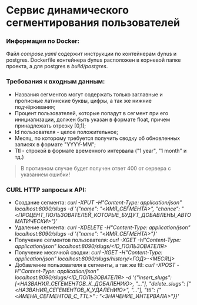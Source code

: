 # Сервис динамического сегментирования пользователей
### Информация по Docker:
Файл *compose.yaml* содержит инструкции по контейнерам dynus и postgres. Dockerfile контейнера dynus расположен в корневой папке проекта, а для postgres в *build/postgres*.   

### Требования к входным данным:
- Названия сегментов могут содержать только заглавные и прописные латинские буквы, цифры, а так же нижние подчёркивания;
- Процент пользователей, которые попадут в сегмент при его инициализации, должен быть указан в формате float, причем принадлежать отрезку [0,1];
- Id пользователя - целое положительное;
- Месяц, по которому требуется получить сводку об обновленных записях в формате "YYYY-MM";
- Ttl - строкой в формате временного интервала ("1 year", "1 month" и тд.)
> В противном случае будет получен ответ 400 от сервера с указанием ошибки!

### CURL HTTP запросы к API:
- Создание сегмента:
*curl -XPUT -H"Content-Type: application/json" localhost:8090/slugs \-d '{"name": "<ИМЯ_СЕГМЕНТА>", "chance": "<ПРОЦЕНТ_ПОЛЬЗОВАТЕЛЕЙ_КОТОРЫЕ_БУДУТ_ДОБАВЛЕНЫ_АВТОМАТИЧЕСКИ>"}'*
- Удаление сегмента:
*curl -XDELETE -H"Content-Type: application/json" localhost:8090/slugs \-d '{"name": "<ИМЯ_СЕГМЕНТА>"}'*
- Получение сегментов пользователя:
*curl -XGET -H"Content-Type: application/json" localhost:8090/slugs/<ID_ПОЛЬЗОВАТЕЛЯ>*
- Получение месячной сводки:
*curl -XGET -H"Content-Type: application/json" localhost:8090/slugs/history/<ГОД>-<МЕСЯЦ>*
- Добавление пользователя в сегменты, а так же ttl:
*curl -XPOST -H"Content-Type: application/json" localhost:8090/slugs/<ID_ПОЛЬЗОВАТЕЛЯ> \-d '{"insert_slugs": [<НАЗВАНИЯ_СЕГЕМЕНТОВ_К_ДОБАЛЕНИЮ>, "..."], "delete_slugs": ["<НАЗВАНИЯ_СЕГЕМЕНТОВ_К_УДАЛЕНИЮ>", "..."], "ttl": {"<ИМЕНА_СЕГМЕНТОВ_С_TTL>" : "<ЗНАЧЕНИЕ_ИНТЕРВАЛА>"}}'*
